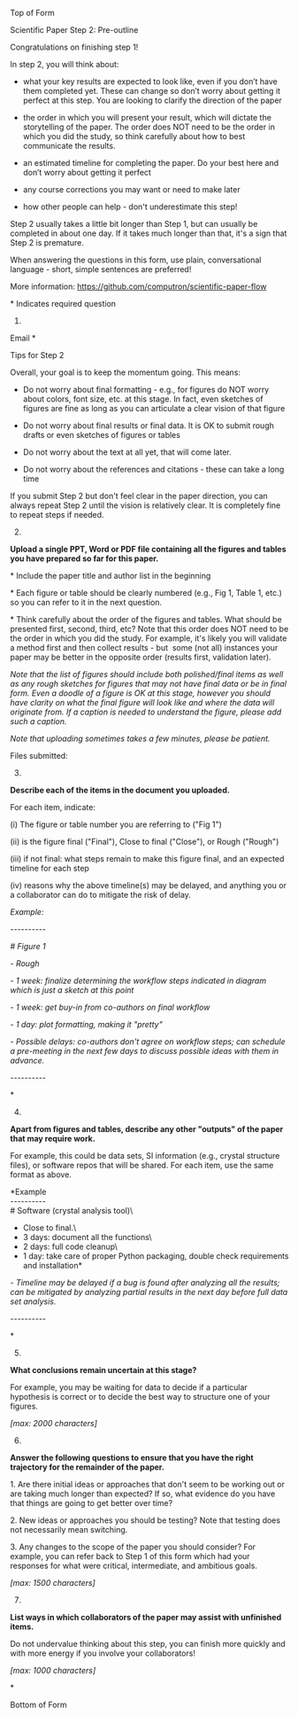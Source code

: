 Top of Form

Scientific Paper Step 2: Pre-outline

Congratulations on finishing step 1!

In step 2, you will think about:

-   what your key results are expected to look like, even if you don’t
    have them completed yet. These can change so don’t worry about
    getting it perfect at this step. You are looking to clarify the
    direction of the paper

-   the order in which you will present your result, which will dictate
    the storytelling of the paper. The order does NOT need to be the
    order in which you did the study, so think carefully about how to
    best communicate the results.

-   an estimated timeline for completing the paper. Do your best here
    and don’t worry about getting it perfect

-   any course corrections you may want or need to make later

-   how other people can help - don't underestimate this step!

Step 2 usually takes a little bit longer than Step 1, but can usually be
completed in about one day. If it takes much longer than that, it's a
sign that Step 2 is premature.

When answering the questions in this form, use plain, conversational
language - short, simple sentences are preferred!

More information: https://github.com/computron/scientific-paper-flow

\* Indicates required question

1.

Email \*

Tips for Step 2

Overall, your goal is to keep the momentum going. This means:

-   Do not worry about final formatting - e.g., for figures do NOT worry
    about colors, font size, etc. at this stage. In fact, even sketches
    of figures are fine as long as you can articulate a clear vision of
    that figure

-   Do not worry about final results or final data. It is OK to submit
    rough drafts or even sketches of figures or tables

-   Do not worry about the text at all yet, that will come later.

-   Do not worry about the references and citations - these can take a
    long time

If you submit Step 2 but don't feel clear in the paper direction, you
can always repeat Step 2 until the vision is relatively clear. It is
completely fine to repeat steps if needed.

2.

**Upload a single PPT, Word or PDF file containing all the figures and
tables you have prepared so far for this paper.** 

\* Include the paper title and author list in the beginning

\* Each figure or table should be clearly numbered (e.g., Fig 1, Table
1, etc.) so you can refer to it in the next question.

\* Think carefully about the order of the figures and tables. What
should be presented first, second, third, etc? Note that this order does
NOT need to be the order in which you did the study. For example, it's
likely you will validate a method first and then collect results - but
 some (not all) instances your paper may be better in the opposite order
(results first, validation later).

*Note that the list of figures should include both polished/final items
as well as any rough sketches for figures that may not have final data
or be in final form. Even a doodle of a figure is OK at this stage,
however you should have clarity on what the final figure will look like
and where the data will originate from. If a caption is needed to
understand the figure, please add such a caption.*

*Note that uploading sometimes takes a few minutes, please be patient.* 

Files submitted:

3.

**Describe each of the items in the document you uploaded.**

For each item, indicate:

\(i) The figure or table number you are referring to ("Fig 1")

\(ii) is the figure final ("Final"), Close to final ("Close"), or Rough
("Rough")

\(iii) if not final: what steps remain to make this figure final, and an
expected timeline for each step

\(iv) reasons why the above timeline(s) may be delayed, and anything you
or a collaborator can do to mitigate the risk of delay.

*Example:*

*----------*

*\# Figure 1*

*- Rough*

*- 1 week: finalize determining the workflow steps indicated in diagram
which is just a sketch at this point*

*- 1 week: get buy-in from co-authors on final workflow*

*- 1 day: plot formatting, making it "pretty"*

*- Possible delays: co-authors don't agree on workflow steps; can
schedule a pre-meeting in the next few days to discuss possible ideas
with them in advance.*

*----------*

\*

4.

**Apart from figures and tables, describe any other "outputs" of the
paper that may require work.**

For example, this could be data sets, SI information (e.g., crystal
structure files), or software repos that will be shared. For each item,
use the same format as above.

*Example\
----------\
\# Software (crystal analysis tool)\
- Close to final.\
- 3 days: document all the functions\
- 2 days: full code cleanup\
- 1 day: take care of proper Python packaging, double check requirements
and installation*

*- Timeline may be delayed if a bug is found after analyzing all the
results; can be mitigated by analyzing partial results in the next day
before full data set analysis.*

*----------*

\*

5.

**What conclusions remain uncertain at this stage?** 

For example, you may be waiting for data to decide if a particular
hypothesis is correct or to decide the best way to structure one of your
figures.

*\[max: 2000 characters\]*

6.

**Answer the following questions to ensure that you have the right
trajectory for the remainder of the paper.**

1\. Are there initial ideas or approaches that don't seem to be working
out or are taking much longer than expected? If so, what evidence do you
have that things are going to get better over time?

2\. New ideas or approaches you should be testing? Note that testing does
not necessarily mean switching.

3\. Any changes to the scope of the paper you should consider? For
example, you can refer back to Step 1 of this form which had your
responses for what were critical, intermediate, and ambitious goals.

*\[max: 1500 characters\]*

7.

**List ways in which collaborators of the paper may assist with
unfinished items.**

Do not undervalue thinking about this step, you can finish more quickly
and with more energy if you involve your collaborators!

*\[max: 1000 characters\]*

\*

Bottom of Form
